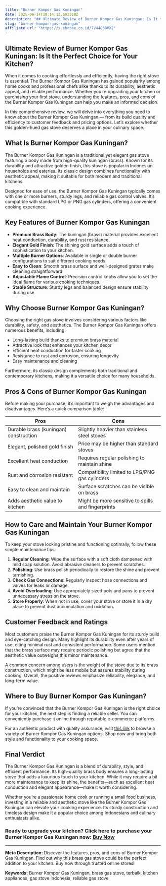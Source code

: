 ```yaml
---
title: "Burner Kompor Gas Kuningan"
date: 2025-06-14T18:14:12.693318Z
description: "## Ultimate Review of Burner Kompor Gas Kuningan: Is It the Perfect Choice for Your Kitchen?..."
slug: "burner-kompor-gas-kuningan"
affiliate_url: "https://s.shopee.co.id/7V44C68VX2"
---
```

## Ultimate Review of Burner Kompor Gas Kuningan: Is It the Perfect Choice for Your Kitchen?

When it comes to cooking effortlessly and efficiently, having the right stove is essential. The Burner Kompor Gas Kuningan has gained popularity among home cooks and professional chefs alike thanks to its durability, aesthetic appeal, and reliable performance. Whether you’re upgrading your kitchen or purchasing your first stove, understanding the features, pros, and cons of the Burner Kompor Gas Kuningan can help you make an informed decision.

In this comprehensive review, we will delve into everything you need to know about the Burner Kompor Gas Kuningan — from its build quality and efficiency to customer feedback and pricing options. Let’s explore whether this golden-hued gas stove deserves a place in your culinary space.

## What Is Burner Kompor Gas Kuningan?

The Burner Kompor Gas Kuningan is a traditional yet elegant gas stove featuring a body made from high-quality kuningan (brass). Known for its durability and attractive golden finish, this stove is popular in Indonesian households and eateries. Its classic design combines functionality with aesthetic appeal, making it suitable for both modern and traditional kitchens.

Designed for ease of use, the Burner Kompor Gas Kuningan typically comes with one or more burners, sturdy legs, and reliable gas control valves. It’s compatible with standard LPG or PNG gas cylinders, offering a convenient cooking experience.

## Key Features of Burner Kompor Gas Kuningan

- **Premium Brass Body**: The kuningan (brass) material provides excellent heat conduction, durability, and rust resistance.
- **Elegant Gold Finish**: The shining gold surface adds a touch of sophistication to your kitchen.
- **Multiple Burner Options**: Available in single or double burner configurations to suit different cooking needs.
- **Easy to Clean**: Smooth brass surface and well-designed grates make cleaning straightforward.
- **Adjustable Flame Control**: Precision control knobs allow you to set the ideal flame for various cooking techniques.
- **Stable Structure**: Sturdy legs and balanced design ensure stability during use.

## Why Choose Burner Kompor Gas Kuningan?

Choosing the right gas stove involves considering various factors like durability, safety, and aesthetics. The Burner Kompor Gas Kuningan offers numerous benefits, including:

- Long-lasting build thanks to premium brass material
- Attractive look that enhances your kitchen decor
- Efficient heat conduction for faster cooking
- Resistance to rust and corrosion, ensuring longevity
- Easy maintenance and cleaning

Furthermore, its classic design complements both traditional and contemporary kitchens, making it a versatile choice for many households.

## Pros & Cons of Burner Kompor Gas Kuningan

Before making your purchase, it’s important to weigh the advantages and disadvantages. Here’s a quick comparison table:

| Pros                                              | Cons                                              |
|---------------------------------------------------|---------------------------------------------------|
| Durable brass (kuningan) construction            | Slightly heavier than stainless steel stoves    |
| Elegant, polished gold finish                     | Price may be higher than standard stoves       |
| Excellent heat conduction                         | Requires regular polishing to maintain shine  |
| Rust and corrosion resistant                      | Compatibility limited to LPG/PNG gas cylinders |
| Easy to clean and maintain                        | Surface scratches can be visible on brass     |
| Adds aesthetic value to kitchen                  | Might be more sensitive to spills and fingerprints |

## How to Care and Maintain Your Burner Kompor Gas Kuningan

To keep your stove looking pristine and functioning optimally, follow these simple maintenance tips:

1. **Regular Cleaning**: Wipe the surface with a soft cloth dampened with mild soap solution. Avoid abrasive cleaners to prevent scratches.
2. **Polishing**: Use brass polish periodically to restore the shine and prevent tarnishing.
3. **Check Gas Connections**: Regularly inspect hose connections and valves for leaks or damage.
4. **Avoid Overloading**: Use appropriately sized pots and pans to prevent unnecessary stress on the stove.
5. **Store Properly**: When not in use, cover your stove or store it in a dry place to prevent dust accumulation and oxidation.

## Customer Feedback and Ratings

Most customers praise the Burner Kompor Gas Kuningan for its sturdy build and eye-catching design. Many highlight its durability even after years of use, citing minimal rust and consistent performance. Some users mention that the brass surface may require periodic polishing but agree that the aesthetic value outweighs this minor maintenance.

A common concern among users is the weight of the stove due to its brass construction, which might be less mobile but assures stability during cooking. Overall, the positive reviews emphasize reliability, elegance, and long-term value.

## Where to Buy Burner Kompor Gas Kuningan?

If you’re convinced that the Burner Kompor Gas Kuningan is the right choice for your kitchen, the next step is finding a reliable seller. You can conveniently purchase it online through reputable e-commerce platforms.

For an authentic product with quality assurance, visit [this link](https://s.shopee.co.id/7V44C68VX2) to browse a variety of Burner Kompor Gas Kuningan options. Shop now and bring both style and functionality to your cooking space.

## Final Verdict

The Burner Kompor Gas Kuningan is a blend of durability, style, and efficient performance. Its high-quality brass body ensures a long-lasting stove that adds a luxurious touch to your kitchen. While it may require a bit more maintenance to keep its shine, the benefits—such as excellent heat conduction and elegant appearance—make it worth considering.

Whether you’re a passionate home cook or running a small food business, investing in a reliable and aesthetic stove like the Burner Kompor Gas Kuningan can elevate your cooking experience. Its sturdy construction and timeless design make it a popular choice among Indonesians and culinary enthusiasts alike.

### Ready to upgrade your kitchen? Click here to purchase your Burner Kompor Gas Kuningan now: [Buy Now](https://s.shopee.co.id/7V44C68VX2)

---

**Meta Description:** Discover the features, pros, and cons of Burner Kompor Gas Kuningan. Find out why this brass gas stove could be the perfect addition to your kitchen. Buy now through trusted online stores!

**Keywords:** Burner Kompor Gas Kuningan, brass gas stove, terbaik, kitchen appliances, gas stove Indonesia, reliable gas stove